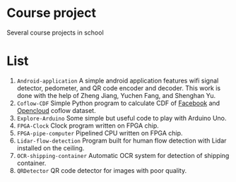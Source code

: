 # Course project
Several course projects in school

# List
1. ```Android-application``` A simple android application features wifi signal detector, pedometer, and QR code encoder and decoder. This work is done with the help of Zheng Jiang, Yuchen Fang, and Shenghan Yu.
1. ```Coflow-CDF``` Simple Python program to calculate CDF of [Facebook](https://github.com/coflow/coflow-benchmark) and [Opencloud]() coflow dataset.
1. ```Explore-Arduino``` Some simple but useful code to play with Arduino Uno.
1. ```FPGA-Clock``` Clock program written on FPGA chip.
1. ```FPGA-pipe-computer``` Pipelined CPU written on FPGA chip.
1. ```Lidar-flow-detection``` Program built for human flow detection with Lidar installed on the ceiling.
1. ```OCR-shipping-container``` Automatic OCR system for detection of shipping container.
1. ```QRDetector``` QR code detector for images with poor quality.

